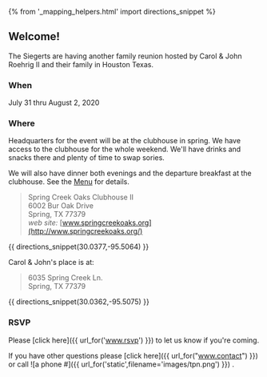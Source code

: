 {% from '_mapping_helpers.html' import directions_snippet %}

## Welcome!

The Siegerts are having another family reunion hosted by Carol & John Roehrig II 
and their family in Houston Texas.

### When

July 31 thru August 2, 2020

### Where

Headquarters for the event will be at the clubhouse in spring. We have access to the clubhouse for the 
whole weekend. We'll have drinks and snacks there and plenty of time to swap sories.

We will also have dinner both evenings and the departure breakfast at the clubhouse. See
the [Menu](menu/) for details.

>	Spring Creek Oaks Clubhouse II  
>	6002 Bur Oak Drive  
>	Spring, TX 77379  
>	*web site:* [www.springcreekoaks.org](http://www.springcreekoaks.org/)

{{ directions_snippet(30.0377,-95.5064) }}

Carol & John's place is at:

>	6035 Spring Creek Ln.  
>	Spring, TX 77379

{{ directions_snippet(30.0362,-95.5075) }}

### RSVP

Please [click here]({{ url_for('www.rsvp') }}) to let us know if you're coming. 

If you have other questions please [click here]({{ url_for("www.contact") }}) or call 
![a phone #]({{ url_for('static',filename='images/tpn.png') }})
.

